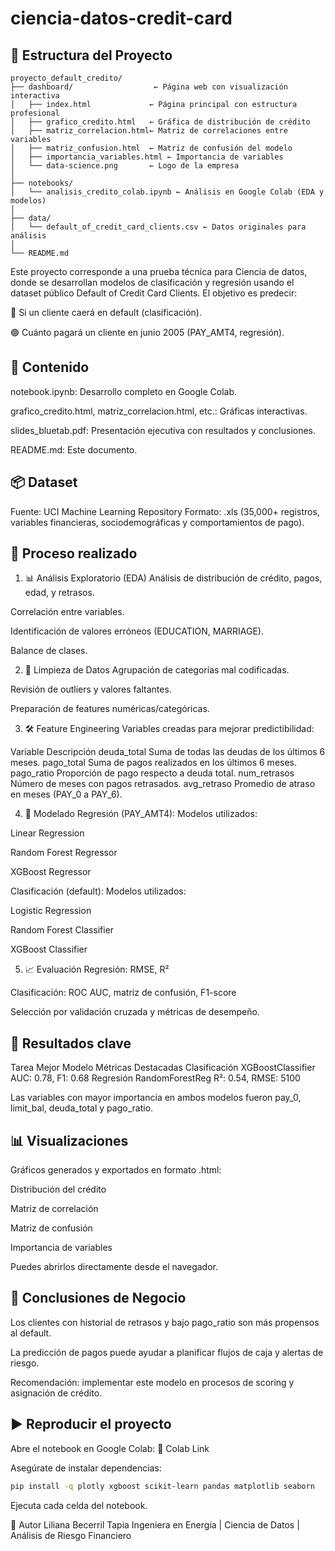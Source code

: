 # ciencia-datos-credit-card
## 🧭 Estructura del Proyecto

```plaintext
proyecto_default_credito/
├── dashboard/                  ← Página web con visualización interactiva
│   ├── index.html             ← Página principal con estructura profesional
│   ├── grafico_credito.html   ← Gráfica de distribución de crédito
│   ├── matriz_correlacion.html← Matriz de correlaciones entre variables
│   ├── matriz_confusion.html  ← Matriz de confusión del modelo
│   ├── importancia_variables.html ← Importancia de variables
│   └── data-science.png       ← Logo de la empresa
│
├── notebooks/
│   └── analisis_credito_colab.ipynb ← Análisis en Google Colab (EDA y modelos)
│
├── data/
│   └── default_of_credit_card_clients.csv ← Datos originales para análisis
│
└── README.md
```
Este proyecto corresponde a una prueba técnica para Ciencia de datos, donde se desarrollan modelos de clasificación y regresión usando el dataset público Default of Credit Card Clients. El objetivo es predecir:

🔵 Si un cliente caerá en default (clasificación).

🟢 Cuánto pagará un cliente en junio 2005 (PAY_AMT4, regresión).

## 📁 Contenido
notebook.ipynb: Desarrollo completo en Google Colab.

grafico_credito.html, matriz_correlacion.html, etc.: Gráficas interactivas.

slides_bluetab.pdf: Presentación ejecutiva con resultados y conclusiones.

README.md: Este documento.

## 📦 Dataset
Fuente: UCI Machine Learning Repository
Formato: .xls (35,000+ registros, variables financieras, sociodemográficas y comportamientos de pago).

## 🧪 Proceso realizado
1. 📊 Análisis Exploratorio (EDA)
Análisis de distribución de crédito, pagos, edad, y retrasos.

Correlación entre variables.

Identificación de valores erróneos (EDUCATION, MARRIAGE).

Balance de clases.

2. 🧹 Limpieza de Datos
Agrupación de categorías mal codificadas.

Revisión de outliers y valores faltantes.

Preparación de features numéricas/categóricas.

3. 🛠️ Feature Engineering
Variables creadas para mejorar predictibilidad:

Variable	Descripción
deuda_total	Suma de todas las deudas de los últimos 6 meses.
pago_total	Suma de pagos realizados en los últimos 6 meses.
pago_ratio	Proporción de pago respecto a deuda total.
num_retrasos	Número de meses con pagos retrasados.
avg_retraso	Promedio de atraso en meses (PAY_0 a PAY_6).

4. 🤖 Modelado
Regresión (PAY_AMT4): Modelos utilizados:

Linear Regression

Random Forest Regressor

XGBoost Regressor

Clasificación (default): Modelos utilizados:

Logistic Regression

Random Forest Classifier

XGBoost Classifier

5. 📈 Evaluación
Regresión: RMSE, R²

Clasificación: ROC AUC, matriz de confusión, F1-score

Selección por validación cruzada y métricas de desempeño.

## 📌 Resultados clave
Tarea	Mejor Modelo	Métricas Destacadas
Clasificación	XGBoostClassifier	AUC: 0.78, F1: 0.68
Regresión	RandomForestReg	R²: 0.54, RMSE: 5100

Las variables con mayor importancia en ambos modelos fueron pay_0, limit_bal, deuda_total y pago_ratio.

## 📊 Visualizaciones
Gráficos generados y exportados en formato .html:

Distribución del crédito

Matriz de correlación

Matriz de confusión

Importancia de variables

Puedes abrirlos directamente desde el navegador.

## 🧠 Conclusiones de Negocio
Los clientes con historial de retrasos y bajo pago_ratio son más propensos al default.

La predicción de pagos puede ayudar a planificar flujos de caja y alertas de riesgo.

Recomendación: implementar este modelo en procesos de scoring y asignación de crédito.

## ▶️ Reproducir el proyecto
Abre el notebook en Google Colab:
🔗 Colab Link

Asegúrate de instalar dependencias:

```bash
pip install -q plotly xgboost scikit-learn pandas matplotlib seaborn
```
Ejecuta cada celda del notebook.

👤 Autor
Liliana Becerril Tapia
Ingeniera en Energía | Ciencia de Datos | Análisis de Riesgo Financiero
